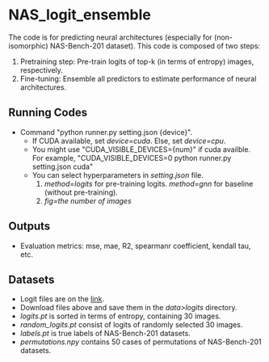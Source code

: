 # NAS_logit_ensemble

The code is for predicting neural architectures (especially for (non-isomorphic) NAS-Bench-201 dataset).
This code is composed of two steps:
1. Pretraining step: Pre-train logits of top-k (in terms of entropy) images, respectively. 
2. Fine-tuning: Ensemble all predictors to estimate performance of neural architectures.

## Running Codes
- Command "python runner.py setting.json {device}".
  - If CUDA available, set *device=cuda*. Else, set *device=cpu*.
  - You might use "CUDA_VISIBLE_DEVICES={num}" if cuda availble. For example, "CUDA_VISIBLE_DEVICES=0 python runner.py setting.json cuda"
  - You can select hyperparameters in *setting.json* file.
    1. *method=logits* for pre-training logits. *method=gnn* for baseline (without pre-training).
    2. *fig=the number of images*

## Outputs
- Evaluation metrics: mse, mae, R2, spearmanr coefficient, kendall tau, etc. 

## Datasets
- Logit files are on the [link](https://postechackr-my.sharepoint.com/:f:/g/personal/hhyy0401_postech_ac_kr/Ekcx1Ah3JrhOmYYArZXPcF4B9JsU2Sla86-o8gBGvdY5Iw?e=aC5kBh).
- Download files above and save them in the *data>logits* directory.
- *logits.pt* is sorted in terms of entropy, containing 30 images.
- *random_logits.pt* consist of logits of randomly selected 30 images.
- *labels.pt* is true labels of NAS-Bench-201 datasets.
- *permutations.npy* contains 50 cases of permutations of NAS-Bench-201 datasets.
